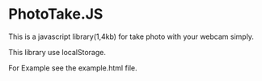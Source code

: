 # PhotoTake.JS
This is a javascript library(1,4kb) for take photo with your webcam simply.

This library use localStorage.

For Example see the example.html file.
